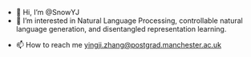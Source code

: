 - 👋 Hi, I’m @SnowYJ
- 👀 I’m interested in Natural Language Processing, controllable natural language generation, and disentangled representation learning.
<!-- - 🌱 I’m currently learning 
- 💞️ I’m looking to collaborate on ... -->
- 📫 How to reach me yingji.zhang@postgrad.manchester.ac.uk

<!---
SnowYJ/SnowYJ is a ✨ special ✨ repository because its `README.md` (this file) appears on your GitHub profile.
You can click the Preview link to take a look at your changes.
--->
